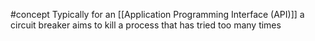 #concept 
Typically for an [[Application Programming Interface (API)]] a circuit breaker aims to kill a process that has tried too many times